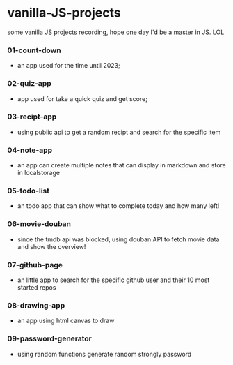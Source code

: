 # vanilla-JS-projects  

some vanilla JS projects recording, hope one day I'd be a master in JS. LOL

### 01-count-down
- an app used for the time until 2023;

### 02-quiz-app
- app used for take a quick quiz and get score;

### 03-recipt-app
- using public api to get a random recipt and search for the specific item

### 04-note-app
- an app can create multiple notes that can display in markdown and store in localstorage

### 05-todo-list
- an todo app that can show what to complete today and how many left!

### 06-movie-douban
- since the tmdb api was blocked, using douban API to fetch movie data and show the overview!

### 07-github-page
- an little app to search for the specific github user and their 10 most started repos

### 08-drawing-app
- an app using html canvas to draw 

### 09-password-generator
- using random functions generate random strongly password

